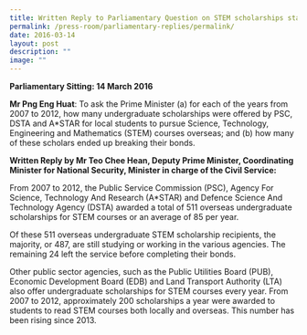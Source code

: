 ```yaml
---
title: Written Reply to Parliamentary Question on STEM scholarships statistics
permalink: /press-room/parliamentary-replies/permalink/
date: 2016-03-14
layout: post
description: ""
image: ""
---
```

**Parliamentary Sitting: 14 March 2016**  
  
**Mr Png Eng Huat**: To ask the Prime Minister (a) for each of the years from 2007 to 2012, how many undergraduate scholarships were offered by PSC, DSTA and A\*STAR for local students to pursue Science, Technology, Engineering and Mathematics (STEM) courses overseas; and (b) how many of these scholars ended up breaking their bonds.   

**Written Reply by Mr Teo Chee Hean, Deputy Prime Minister, Coordinating Minister for National Security, Minister in charge of the Civil Service:**

From 2007 to 2012, the Public Service Commission (PSC), Agency For Science, Technology And Research (A\*STAR) and Defence Science And Technology Agency (DSTA) awarded a total of 511 overseas undergraduate scholarships for STEM courses or an average of 85 per year.  
  
Of these 511 overseas undergraduate STEM scholarship recipients, the majority, or 487, are still studying or working in the various agencies. The remaining 24 left the service before completing their bonds.  
  
Other public sector agencies, such as the Public Utilities Board (PUB), Economic Development Board (EDB) and Land Transport Authority (LTA) also offer undergraduate scholarships for STEM courses every year. From 2007 to 2012, approximately 200 scholarships a year were awarded to students to read STEM courses both locally and overseas. This number has been rising since 2013.
